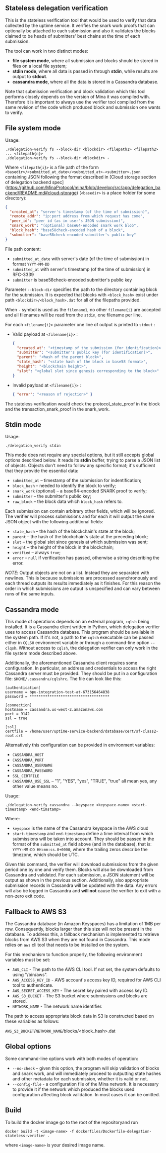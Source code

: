 ## Stateless delegation verification

This is the stateless verification tool that would be used to verify that data
collected by the uptime service. It verifies the snark work proofs that can
optionally be attached to each submission and also it validates the blocks
claimed to be heads of submitters' best chains at the time of each submission.

The tool can work in two distinct modes:

- **file system mode**, where all submission and blocks should be stored in
  files on a local file system;
- **stdin mode**, where all data is passed in through **stdin**, while results
  are output to **stdout**.
- **cassandra mode**, where all the data is stored in a Cassandra database.

Note that submission verification and block validation which this tool performs
closely depends on the version of Mina it was compiled with. Therefore it is
important to always use the verifier tool compiled from the same revision of the
code which produced block and submission one wants to verify.

## File system mode

Usage:

```
./delegation-verify fs --block-dir <blockdir> <filepath1> <filepath2> ... <filepath{n}>
./delegation-verify fs --block-dir <blockdir> -
```

Where `<filepath{i}>` is a file path of the form
`<basedir>/<submitted_at_date>/<submitted_at>-<submitter>.json` containing JSON
following the format described in [Cloud storage section of delegation backend
spec]
(https://github.com/MinaProtocol/mina/blob/develop/src/app/delegation_backend/README.md#cloud-storage)
(`<basedir>` is a place holder for some directory):

```json
{
  "created_at": "server's timestamp (of the time of submission)",
  "remote_addr": "ip:port address from which request has come",
  "peer_id": "peer id (as in user's JSON submission)",
  "snark_work": "(optional) base64-encoded snark work blob",
  "block_hash": "base58check-encoded hash of a block",
  "submitter": "base58check-encoded submitter's public key"
}
```

File path content:

- `submitted_at_date` with server's date (of the time of submission) in format
  `YYYY-MM-DD`
- `submitted_at` with server's timestamp (of the time of submission) in RFC-3339
- `submitter` is base58check-encoded submitter's public key

Parameter `--block-dir` specifies the path to the directory containing block for
the submission. It is expected that blocks with `<block_hash>` exist under path
`<blockdir>/<block_hash>.dat` for all of the filepaths provided.

When `-` symbol is used as the `filename1`, no other `filename{i}` are accepted
and all filenames will be read from the `stdin`, one filename per line.

For each `<filename{i}>` parameter one line of output is printed to `stdout` :

- Valid payload at `<filename{i}>` :

  ```json
  {
    "created_at": "<timestamp of the submission (for identification)>",
    "submitter": "<submitter's public key (for identification)>",
    "parent": "<hash of the parent block>",
    "state_hash": "<state hash of the block in base58 format>",
    "height": "<blockchain height>",
    "slot": "<global slot since genesis corresponding to the block>"
  }
  ```

- Invalid payload at `<filename{i}>` :

  ```json
  { "error": "<reason of rejection>" }
  ```

The stateless verification would check the protocol_state_proof in the block and
the transaction_snark_proof in the snark_work.

## Stdin mode

Usage:

```
./delegation_verify stdin
```

This mode does not require any special options, but it still accepts global
options described below. It reads its **stdin** buffer, trying to parse a JSON
list of objects. Objects don't need to follow any specific format; it's
sufficient that they provide the essential data:

- `submitted_at` – timestamp of the submission for indentification;
- `block_hash` – needed to identify the block to verify;
- `snark_work` (optional) – a base64-encoded SNARK proof to verify;
- `submitter` – the submitter's public key;
- `raw_block` – the block data which `block_hash` refers to.

Each submission can contain arbitrary other fields, which will be ignored. The
verifier will process submissions and for each it will output the same JSON
object with the following additional fields:

- `state_hash` – the hash of the blockchain's state at the block;
- `parent` – the hash of the blockchain's state at the preceding block;
- `slot` – the global slot since genesis at which submission was sent;
- `height` – the height of the block in the blockchain;
- `verified` – always `true`;
- `error` – `null` if verification has passed, otherwise a string describing the
  error.

_NOTE_: Output objects are not on a list. Instead they are separated with
newlines. This is because submissions are processed asynchronously and each
thread outputs its results immediately as it finishes. For this reason the order
in which submissions are output is unspecified and can vary between runs of the
same inputs.

## Cassandra mode

This mode of operations depends on an external program, `cqlsh` being installed.
It is a Cassandra client written in Python, which delegation verifier uses to
access Cassandra database. This program should be available in the system path.
If it's not, a path to the `cqlsh` executable can be passed either in `CQLSH`
environment variable or through a command-line option `--clqsh`. Without access
to `cqlsh`, the delegation verifier can only work in the file system mode
described above.

Additionally, the aforementioned Cassandra client requires some configuration.
In particular, an address and credentials to access the right Cassandra server
must be provided. They should be put in a configuration file:
`$HOME/.cassandra/cqlshrc`. The file can look like this:

```
[authentication]
username = bpu-integration-test-at-673156464838
password = ************************************

[connection]
hostname = cassandra.us-west-2.amazonaws.com
port = 9142
ssl = true

[ssl]
certfile = /home/user/uptime-service-backend/database/cert/sf-class2-root.crt
```

Alternatively this configuration can be provided in environment variables:

- `CASSANDRA_HOST`
- `CASSANDRA_PORT`
- `CASSANDRA_USERNAME`
- `CASSANDRA_PASSWORD`
- `SSL_CERTFILE`
- `CASSANDRA_USE_SSL` – "1", "YES", "yes", "TRUE", "true" all mean yes, any
  other value means no.

Usage:

```
./delegation-verify cassandra --keyspace <keyspace-name> <start-timestamp> <end-timstamp>
```

Where:

- `keyspace` is the name of the Cassandra keyspace in the AWS cloud
- `start-timestamp` and `end-timestamp` define a time interval from which
  submissions will be taken into account. They should be passed in the format of
  the `submitted_at` field above (and in the database), that is:
  `YYYY-MM-DD HH:mm:ss.0+0000`, where the trailing zeros describe the timezone,
  which should be UTC.

Given this command, the verifier will download submissions from the given period
one by one and verify them. Blocks will also be downloaded from Cassandra and
validated. For each submission, a JSON statement will be output as shown in the
previous section. Additionally, also appropriate submission records in Cassandra
will be updated with the data. Any errors will also be logged in Cassandra and
**will not** cause the verifier to exit with a non-zero exit code.

## Fallback to AWS S3

The Cassandra database (in Amazon Keyspaces) has a limitation of 1MB per row.
Consequently, blocks larger than this size will not be present in the database.
To address this, a fallback mechanism is implemented to retrieve blocks from AWS
S3 when they are not found in Cassandra. This mode relies on `aws` cli tool that
needs to be installed on the system.

For this mechanism to function properly, the following environment variables
must be set:

- `AWS_CLI` - The path to the AWS CLI tool. If not set, the system defaults to
  using "/bin/aws".
- `AWS_ACCESS_KEY_ID` - AWS account's access key ID, required for AWS CLI tool
  to authenticate.
- `AWS_SECRET_ACCESS_KEY` - The secret key paired with access key ID.
- `AWS_S3_BUCKET` - The S3 bucket where submissions and blocks are stored.
- `NETWORK_NAME` - The network name identifier.

The path to access appropriate block data in S3 is constructed based on these
variables as follows:

`AWS_S3_BUCKET`/`NETWORK_NAME`/blocks/<block_hash>.dat

## Global options

Some command-line options work with both modes of operation:

- `--no-check` – given this option, the program will skip validation of blocks
  and snark work, and will immediately proceed to outputting state hashes and
  other metadata for each submission, whether it is valid or not.
- `--config-file` - a configuration file of the Mina network. It is necessary to
  provide it if the network which produced the blocks used configuration
  affecting block validation. In most cases it can be omitted.

## Build

To build the docker image go to the root of the repositoryand run

`docker build -t <image-name> -f dockerfiles/Dockerfile-delegation-stateless-verifier .`

where `<image-name>` is your desired image name.
